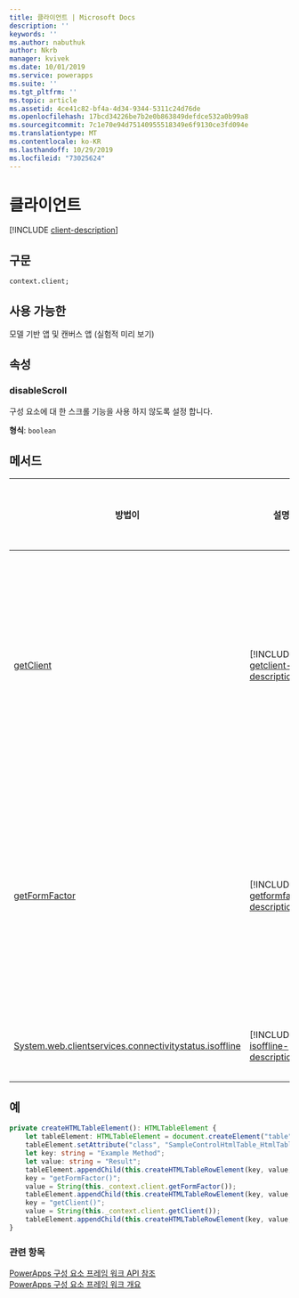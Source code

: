 ```yaml
---
title: 클라이언트 | Microsoft Docs
description: ''
keywords: ''
ms.author: nabuthuk
author: Nkrb
manager: kvivek
ms.date: 10/01/2019
ms.service: powerapps
ms.suite: ''
ms.tgt_pltfrm: ''
ms.topic: article
ms.assetid: 4ce41c82-bf4a-4d34-9344-5311c24d76de
ms.openlocfilehash: 17bcd34226be7b2e0b863849defdce532a0b99a8
ms.sourcegitcommit: 7c1e70e94d75140955518349e6f9130ce3fd094e
ms.translationtype: MT
ms.contentlocale: ko-KR
ms.lasthandoff: 10/29/2019
ms.locfileid: "73025624"
---
```

# <a name="client"></a>클라이언트

[!INCLUDE [client-description](includes/client-description.md)]

## <a name="syntax"></a>구문

`context.client;`

## <a name="available-for"></a>사용 가능한 

모델 기반 앱 및 캔버스 앱 (실험적 미리 보기)

## <a name="properties"></a>속성

### <a name="disablescroll"></a>disableScroll

구성 요소에 대 한 스크롤 기능을 사용 하지 않도록 설정 합니다.

**형식**: `boolean`

## <a name="methods"></a>메서드

|방법이 | 설명 |사용 가능한|
| ------------- |-------------|------|
|[getClient](client/getclient.md)|[!INCLUDE [getclient-description](client/includes/getclient-description.md)]|모델 기반 앱 및 캔버스 앱 (실험적 미리 보기)|
|[getFormFactor](client/getformfactor.md)|[!INCLUDE [getformfactor-description](client/includes/getformfactor-description.md)]|모델 기반 앱 및 캔버스 앱 (실험적 미리 보기)|
|[System.web.clientservices.connectivitystatus.isoffline](client/isoffline.md)|[!INCLUDE [isoffline-description](client/includes/isoffline-description.md)]|모델 기반 앱|

## <a name="example"></a>예 

```TypeScript
private createHTMLTableElement(): HTMLTableElement {
    let tableElement: HTMLTableElement = document.createElement("table");
    tableElement.setAttribute("class", "SampleControlHtmlTable_HtmlTable");
    let key: string = "Example Method";
    let value: string = "Result";
    tableElement.appendChild(this.createHTMLTableRowElement(key, value, true));
    key = "getFormFactor()";
    value = String(this._context.client.getFormFactor());
    tableElement.appendChild(this.createHTMLTableRowElement(key, value, false));
    key = "getClient()";
    value = String(this._context.client.getClient());
    tableElement.appendChild(this.createHTMLTableRowElement(key, value, false));
}
```

### <a name="related-topics"></a>관련 항목

[PowerApps 구성 요소 프레임 워크 API 참조](../reference/index.md)<br/>
[PowerApps 구성 요소 프레임 워크 개요](../overview.md)